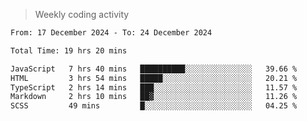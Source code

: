 > Weekly coding activity
<!--START_SECTION:waka-->

```txt
From: 17 December 2024 - To: 24 December 2024

Total Time: 19 hrs 20 mins

JavaScript   7 hrs 40 mins   ██████████░░░░░░░░░░░░░░░   39.66 %
HTML         3 hrs 54 mins   █████░░░░░░░░░░░░░░░░░░░░   20.21 %
TypeScript   2 hrs 14 mins   ███░░░░░░░░░░░░░░░░░░░░░░   11.57 %
Markdown     2 hrs 10 mins   ██▓░░░░░░░░░░░░░░░░░░░░░░   11.26 %
SCSS         49 mins         █░░░░░░░░░░░░░░░░░░░░░░░░   04.25 %
```

<!--END_SECTION:waka-->
